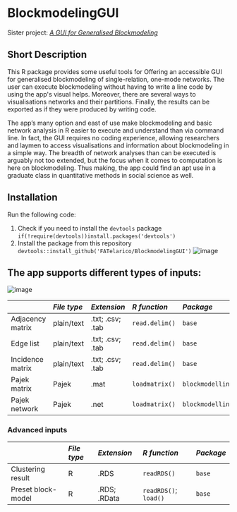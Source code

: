 # BlockmodelingGUI
Sister project: *[A GUI for Generalised Blockmodeling](https://github.com/FATelarico/GUI-Generalised-Blockmodeling)*

## Short Description
This R package provides some useful tools for Offering an accessible GUI for generalised blockmodeling of single-relation, one-mode networks. The user can execute blockmodeling without having to write a line code by using the app's visual helps. Moreover, there are several ways to visualisations networks and their partitions. Finally, the results can be exported as if they were produced by writing code.

The app’s many option and east of use make blockmodeling and basic network analysis in R easier to execute and understand than via command line. In fact, the GUI requires no coding experience, allowing researchers and laymen to access visualisations and information about blockmodeling in a simple way. The breadth of network analyses than can be executed is arguably not too extended, but the focus when it comes to computation is here on blockmodeling. Thus making, the app could find an apt use in a graduate class in quantitative methods in social science as well.

## Installation
Run the following code:
1. Check if you need to install the `devtools` package
  `if(!require(devtools))install.packages('devtools')` 
2. Install the package from this repository
  `devtools::install_github('FATelarico/BlockmodelingGUI')`
![image](https://user-images.githubusercontent.com/100512813/158572361-844a64ee-5784-4c82-a164-bf9bdcc917c0.png)


## The app supports different types of inputs:

![image](https://user-images.githubusercontent.com/100512813/159125221-be31c181-a0bb-4399-b410-16f45cb9cfc9.png)


|                  |*File type*|*Extension*      |*R function*                  |*Package*          |
|:-----------------|:----------|:----------------|:-----------------------------|:------------------|
|Adjacency matrix  |plain/text |.txt; .csv; .tab |``read.delim()``              |``base``           |
|Edge list         |plain/text |.txt; .csv; .tab |``read.delim()``              |``base``           |
|Incidence matrix  |plain/text |.txt; .csv; .tab |``read.delim()``              |``base``           |
|Pajek matrix      |Pajek      |.mat             |``loadmatrix()``              |``blockmodelling`` |
|Pajek network     |Pajek      |.net             |``loadmatrix()``              |``blockmodelling`` |

### Advanced inputs

|                  |*File type*|*Extension*      |*R function*                  |*Package*          |
|:-----------------|:----------|:----------------|:-----------------------------|:------------------|
|Clustering result |R          |.RDS             |``readRDS()``                 |``base``           |
|Preset block-model|R          |.RDS; .RData     |``readRDS()``; ``load()``     |``base``           |

